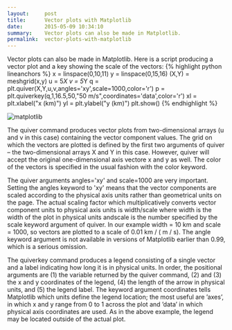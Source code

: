 ```yaml
---
layout:     post
title:      Vector plots with Matplotlib
date:       2015-05-09 10:34:10
summary:    Vector plots can also be made in Matplotlib.
permalink:	vector-plots-with-matplotlib
---
```


Vector plots can also be made in Matplotlib. Here is a script producing a vector plot and a key showing the scale of the vectors:
{% highlight python lineanchors %}
x = linspace(0,10,11)
y = linspace(0,15,16)
(X,Y) = meshgrid(x,y)
u = 5*X
v = 5*Y
q = plt.quiver(X,Y,u,v,angles='xy',scale=1000,color='r')
p = plt.quiverkey(q,1,16.5,50,"50 m/s",coordinates='data',color='r')
xl = plt.xlabel("x (km)")
yl = plt.ylabel("y (km)")
plt.show()
{% endhighlight %}

![matplotlib](http://i.imgur.com/oDbNgUg.png)

The quiver command produces vector plots from two-dimensional arrays (u and v in this case) containing the vector component values. The grid on which the vectors are plotted is defined by the first two arguments of quiver – the two-dimensional arrays X and Y in this case. However, quiver will accept the original one-dimensional axis vectore x and y as well. The color of the vectors is specified in the usual fashion with the color keyword.

The quiver arguments angles='xy' and scale=1000 are very important. Setting the angles keyword to 'xy' means that the vector components are scaled according to the physical axis units rather than geometrical units on the page. The actual scaling factor which multiplicatively converts vector component units to physical axis units is width/scale where width is the width of the plot in physical units andscale is the number specified by the scale keyword argument of quiver. In our example width = 10 km and scale = 1000, so vectors are plotted to a scale of 0.01 km / ( m / s). The angle keyword argument is not available in versions of Matplotlib earlier than 0.99, which is a serious omission.

The quiverkey command produces a legend consisting of a single vector and a label indicating how long it is in physical units. In order, the positional arguments are (1) the variable returned by the quiver command, (2) and (3) the x and y coordinates of the legend, (4) the length of the arrow in physical units, and (5) the legend label. The keyword argument coordinates tells Matplotlib which units define the legend location; the most useful are ’axes’, in which x and y range from 0 to 1 across the plot and ’data’ in which physical axis coordinates are used. As in the above example, the legend may be located outside of the actual plot.